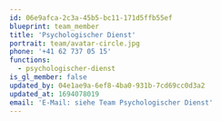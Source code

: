 ```yaml
---
id: 06e9afca-2c3a-45b5-bc11-171d5ffb55ef
blueprint: team_member
title: 'Psychologischer Dienst'
portrait: team/avatar-circle.jpg
phone: '+41 62 737 05 15'
functions:
  - psychologischer-dienst
is_gl_member: false
updated_by: 04e1ae9a-6ef8-4ba0-931b-7cd69cc0d3a2
updated_at: 1694078019
email: 'E-Mail: siehe Team Psychologischer Dienst'
---
```

